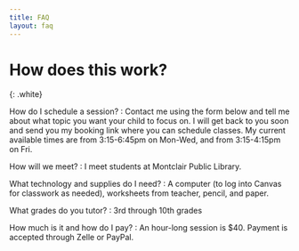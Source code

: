```yaml
---
title: FAQ
layout: faq
---
```


# How does this work?
{: .white}

How do I schedule a session?
: Contact me using the form below and tell me about what topic you want your child to focus on. I will get back to you soon and send you my booking link where you can schedule classes. My current available times are from 3:15-6:45pm on Mon-Wed, and from 3:15-4:15pm on Fri.

How will we meet?
: I meet students at Montclair Public Library.

What technology and supplies do I need?
: A computer (to log into Canvas for classwork as needed), worksheets from teacher, pencil, and paper.

What grades do you tutor?
: 3rd through 10th grades

How much is it and how do I pay?
: An hour-long session is $40. Payment is accepted through Zelle or PayPal.
